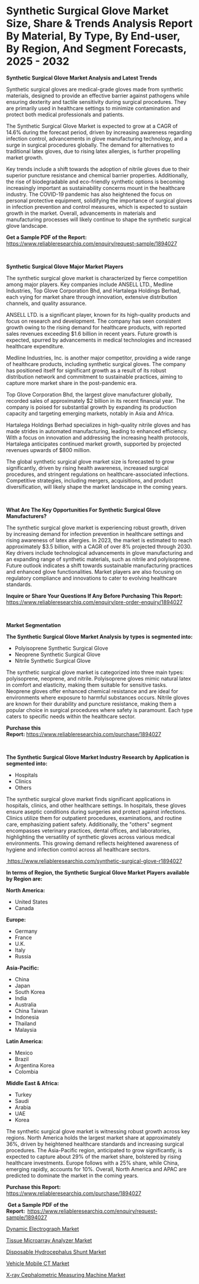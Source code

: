 <p><h1>Synthetic Surgical Glove Market Size, Share & Trends Analysis Report By Material, By Type, By End-user, By Region, And Segment Forecasts, 2025 - 2032</h1></p><p><strong>Synthetic Surgical Glove Market Analysis and Latest Trends</strong></p>
<p><p>Synthetic surgical gloves are medical-grade gloves made from synthetic materials, designed to provide an effective barrier against pathogens while ensuring dexterity and tactile sensitivity during surgical procedures. They are primarily used in healthcare settings to minimize contamination and protect both medical professionals and patients.</p><p>The Synthetic Surgical Glove Market is expected to grow at a CAGR of 14.6% during the forecast period, driven by increasing awareness regarding infection control, advancements in glove manufacturing technology, and a surge in surgical procedures globally. The demand for alternatives to traditional latex gloves, due to rising latex allergies, is further propelling market growth. </p><p>Key trends include a shift towards the adoption of nitrile gloves due to their superior puncture resistance and chemical barrier properties. Additionally, the rise of biodegradable and eco-friendly synthetic options is becoming increasingly important as sustainability concerns mount in the healthcare industry. The COVID-19 pandemic has also heightened the focus on personal protective equipment, solidifying the importance of surgical gloves in infection prevention and control measures, which is expected to sustain growth in the market. Overall, advancements in materials and manufacturing processes will likely continue to shape the synthetic surgical glove landscape.</p></p>
<p><strong>Get a Sample PDF of the Report:&nbsp;</strong> <a href="https://www.reliableresearchiq.com/enquiry/request-sample/1894027?utm_campaign=1870&utm_medium=2&utm_source=Github&utm_content=ia&utm_term=05032025&utm_id=synthetic-surgical-glove">https://www.reliableresearchiq.com/enquiry/request-sample/1894027</a></p>
<p>&nbsp;</p>
<p><strong>Synthetic Surgical Glove Major Market Players</strong></p>
<p><p>The synthetic surgical glove market is characterized by fierce competition among major players. Key companies include ANSELL LTD., Medline Industries, Top Glove Corporation Bhd, and Hartalega Holdings Berhad, each vying for market share through innovation, extensive distribution channels, and quality assurance.</p><p>ANSELL LTD. is a significant player, known for its high-quality products and focus on research and development. The company has seen consistent growth owing to the rising demand for healthcare products, with reported sales revenues exceeding $1.6 billion in recent years. Future growth is expected, spurred by advancements in medical technologies and increased healthcare expenditure.</p><p>Medline Industries, Inc. is another major competitor, providing a wide range of healthcare products, including synthetic surgical gloves. The company has positioned itself for significant growth as a result of its robust distribution network and commitment to sustainable practices, aiming to capture more market share in the post-pandemic era.</p><p>Top Glove Corporation Bhd, the largest glove manufacturer globally, recorded sales of approximately $2 billion in its recent financial year. The company is poised for substantial growth by expanding its production capacity and targeting emerging markets, notably in Asia and Africa.</p><p>Hartalega Holdings Berhad specializes in high-quality nitrile gloves and has made strides in automated manufacturing, leading to enhanced efficiency. With a focus on innovation and addressing the increasing health protocols, Hartalega anticipates continued market growth, supported by projected revenues upwards of $800 million.</p><p>The global synthetic surgical glove market size is forecasted to grow significantly, driven by rising health awareness, increased surgical procedures, and stringent regulations on healthcare-associated infections. Competitive strategies, including mergers, acquisitions, and product diversification, will likely shape the market landscape in the coming years.</p></p>
<p>&nbsp;</p>
<p><strong>What Are The Key Opportunities For Synthetic Surgical Glove Manufacturers?</strong></p>
<p><p>The synthetic surgical glove market is experiencing robust growth, driven by increasing demand for infection prevention in healthcare settings and rising awareness of latex allergies. In 2023, the market is estimated to reach approximately $3.5 billion, with a CAGR of over 8% projected through 2030. Key drivers include technological advancements in glove manufacturing and an expanding range of synthetic materials, such as nitrile and polyisoprene. Future outlook indicates a shift towards sustainable manufacturing practices and enhanced glove functionalities. Market players are also focusing on regulatory compliance and innovations to cater to evolving healthcare standards.</p></p>
<p><strong>Inquire or Share Your Questions If Any Before Purchasing This Report:</strong> <a href="https://www.reliableresearchiq.com/enquiry/pre-order-enquiry/1894027?utm_campaign=1870&utm_medium=2&utm_source=Github&utm_content=ia&utm_term=05032025&utm_id=synthetic-surgical-glove">https://www.reliableresearchiq.com/enquiry/pre-order-enquiry/1894027</a></p>
<p>&nbsp;</p>
<p><strong>Market Segmentation</strong></p>
<p><strong>The Synthetic Surgical Glove Market Analysis by types is segmented into:</strong></p>
<p><ul><li>Polyisoprene Synthetic Surgical Glove</li><li>Neoprene Synthetic Surgical Glove</li><li>Nitrile Synthetic Surgical Glove</li></ul></p>
<p><p>The synthetic surgical glove market is categorized into three main types: polyisoprene, neoprene, and nitrile. Polyisoprene gloves mimic natural latex in comfort and elasticity, making them suitable for sensitive tasks. Neoprene gloves offer enhanced chemical resistance and are ideal for environments where exposure to harmful substances occurs. Nitrile gloves are known for their durability and puncture resistance, making them a popular choice in surgical procedures where safety is paramount. Each type caters to specific needs within the healthcare sector.</p></p>
<p><strong>Purchase this Report:&nbsp;</strong><a href="https://www.reliableresearchiq.com/purchase/1894027?utm_campaign=1870&utm_medium=2&utm_source=Github&utm_content=ia&utm_term=05032025&utm_id=synthetic-surgical-glove">https://www.reliableresearchiq.com/purchase/1894027</a></p>
<p>&nbsp;</p>
<p><strong>The Synthetic Surgical Glove Market Industry Research by Application is segmented into:</strong></p>
<p><ul><li>Hospitals</li><li>Clinics</li><li>Others</li></ul></p>
<p><p>The synthetic surgical glove market finds significant applications in hospitals, clinics, and other healthcare settings. In hospitals, these gloves ensure aseptic conditions during surgeries and protect against infections. Clinics utilize them for outpatient procedures, examinations, and routine care, emphasizing patient safety. Additionally, the "others" segment encompasses veterinary practices, dental offices, and laboratories, highlighting the versatility of synthetic gloves across various medical environments. This growing demand reflects heightened awareness of hygiene and infection control across all healthcare sectors.</p></p>
<p><a href="https://www.reliableresearchiq.com/synthetic-surgical-glove-r1894027?utm_campaign=1870&utm_medium=2&utm_source=Github&utm_content=ia&utm_term=05032025&utm_id=synthetic-surgical-glove">&nbsp;https://www.reliableresearchiq.com/synthetic-surgical-glove-r1894027</a></p>
<p><strong>In terms of Region, the Synthetic Surgical Glove Market Players available by Region are:</strong></p>
<p>
    <p> <strong> North America: </strong>
        <ul>
            <li>United States</li>
            <li>Canada</li>
        </ul>
        </p> 
    <p> <strong> Europe: </strong>
        <ul>
            <li>Germany</li>
            <li>France</li>
            <li>U.K.</li>
            <li>Italy</li>
            <li>Russia</li>
        </ul>
        </p> 
    <p> <strong> Asia-Pacific: </strong>
        <ul>
            <li>China</li>
            <li>Japan</li>
            <li>South Korea</li>
            <li>India</li>
            <li>Australia</li>
            <li>China Taiwan</li>
            <li>Indonesia</li>
            <li>Thailand</li>
            <li>Malaysia</li>
        </ul>
        </p> 
    <p> <strong> Latin America: </strong>
        <ul>
            <li>Mexico</li>
            <li>Brazil</li>
            <li>Argentina Korea</li>
            <li>Colombia</li>
        </ul>
        </p> 
    <p> <strong> Middle East & Africa: </strong>
        <ul>
            <li>Turkey</li>
            <li>Saudi</li>
            <li>Arabia</li>
            <li>UAE</li>
            <li>Korea</li>
        </ul>
    </p>
    </p>
<p><p>The synthetic surgical glove market is witnessing robust growth across key regions. North America holds the largest market share at approximately 36%, driven by heightened healthcare standards and increasing surgical procedures. The Asia-Pacific region, anticipated to grow significantly, is expected to capture about 29% of the market share, bolstered by rising healthcare investments. Europe follows with a 25% share, while China, emerging rapidly, accounts for 10%. Overall, North America and APAC are predicted to dominate the market in the coming years.</p></p>
<p><strong>Purchase this Report: </strong><a href="https://www.reliableresearchiq.com/purchase/1894027?utm_campaign=1870&utm_medium=2&utm_source=Github&utm_content=ia&utm_term=05032025&utm_id=synthetic-surgical-glove">https://www.reliableresearchiq.com/purchase/1894027</a></p>
<p>&nbsp;<strong>Get a Sample PDF of the Report:&nbsp;&nbsp;</strong><a href="https://www.reliableresearchiq.com/enquiry/request-sample/1894027?utm_campaign=1870&utm_medium=2&utm_source=Github&utm_content=ia&utm_term=05032025&utm_id=synthetic-surgical-glove">https://www.reliableresearchiq.com/enquiry/request-sample/1894027</a></p>
<p><strong></strong></p>
<p><p><a href="https://github.com/olesjaquah/Market-Research-Report-List-1/blob/main/dynamic-electrograph-market.md?utm_campaign=1870&utm_medium=2&utm_source=Github&utm_content=ia&utm_term=05032025&utm_id=synthetic-surgical-glove">Dynamic Electrograph Market</a></p><p><a href="https://github.com/seppelharjap/Market-Research-Report-List-1/blob/main/tissue-microarray-analyzer-market.md?utm_campaign=1870&utm_medium=2&utm_source=Github&utm_content=ia&utm_term=05032025&utm_id=synthetic-surgical-glove">Tissue Microarray Analyzer Market</a></p><p><a href="https://github.com/marteyfito9/Market-Research-Report-List-1/blob/main/disposable-hydrocephalus-shunt-market.md?utm_campaign=1870&utm_medium=2&utm_source=Github&utm_content=ia&utm_term=05032025&utm_id=synthetic-surgical-glove">Disposable Hydrocephalus Shunt Market</a></p><p><a href="https://github.com/fungkychiman/Market-Research-Report-List-1/blob/main/vehicle-mobile-ct-market.md?utm_campaign=1870&utm_medium=2&utm_source=Github&utm_content=ia&utm_term=05032025&utm_id=synthetic-surgical-glove">Vehicle Mobile CT Market</a></p><p><a href="https://github.com/kitsossadien/Market-Research-Report-List-1/blob/main/x-ray-cephalometric-measuring-machine-market.md?utm_campaign=1870&utm_medium=2&utm_source=Github&utm_content=ia&utm_term=05032025&utm_id=synthetic-surgical-glove">X-ray Cephalometric Measuring Machine Market</a></p></p>